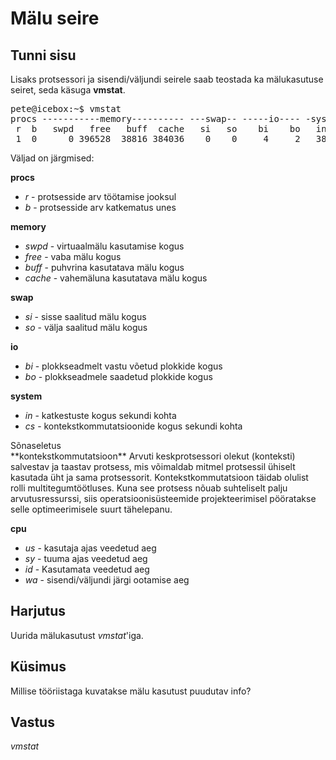 ﻿# Mälu seire

## Tunni sisu

Lisaks protsessori ja sisendi/väljundi seirele saab teostada ka mälukasutuse seiret, seda käsuga <b>vmstat</b>.

<pre>
pete@icebox:~$ vmstat
procs -----------memory---------- ---swap-- -----io---- -system-- ------cpu-----
 r  b   swpd   free   buff  cache   si   so    bi    bo   in   cs us sy id wa st
 1  0      0 396528  38816 384036    0    0     4     2   38   79  0  0 99  0  0
</pre>

Väljad on järgmised:

<b>procs</b>
<ul>
<li><i>r</i> - protsesside arv töötamise jooksul</li>
<li><i>b</i> - protsesside arv katkematus unes</li>
</ul>

<b>memory</b>
<ul>
<li><i>swpd</i> - virtuaalmälu kasutamise kogus</li>
<li><i>free</i> - vaba mälu kogus</li>
<li><i>buff</i> - puhvrina kasutatava mälu kogus</li>
<li><i>cache</i> - vahemäluna kasutatava mälu kogus</li>
</ul>

<b>swap</b>
<ul>
<li><i>si</i> - sisse saalitud mälu kogus</li>
<li><i>so</i> - välja saalitud mälu kogus</li>
</ul>

<b>io</b>
<ul>
<li><i>bi</i> - plokkseadmelt vastu võetud plokkide kogus</li>
<li><i>bo</i> - plokkseadmele saadetud plokkide kogus</li>
</ul>

<b>system</b>
<ul>
<li><i>in</i> - katkestuste kogus sekundi kohta</li>
<li><i>cs</i> - kontekstkommutatsioonide kogus sekundi kohta</li>
</ul>
Sõnaseletus<br>
**kontekstkommutatsioon** Arvuti keskprotsessori olekut (konteksti) salvestav ja taastav protsess, mis võimaldab mitmel protsessil ühiselt kasutada üht ja sama protsessorit. Kontekstkommutatsioon täidab olulist rolli multitegumtöötluses. Kuna see protsess nõuab suhteliselt palju arvutusressurssi, siis operatsioonisüsteemide projekteerimisel pööratakse selle optimeerimisele suurt tähelepanu.

<b>cpu</b>
<ul>
<li><i>us</i> - kasutaja ajas veedetud aeg</li>
<li><i>sy</i> - tuuma ajas veedetud aeg</li>
<li><i>id</i> - Kasutamata veedetud aeg</li>
<li><i>wa</i> - sisendi/väljundi järgi ootamise aeg</li>
</ul>

## Harjutus

Uurida mälukasutust *vmstat*'iga.

## Küsimus

Millise tööriistaga kuvatakse mälu kasutust puudutav info?

## Vastus

*vmstat*
